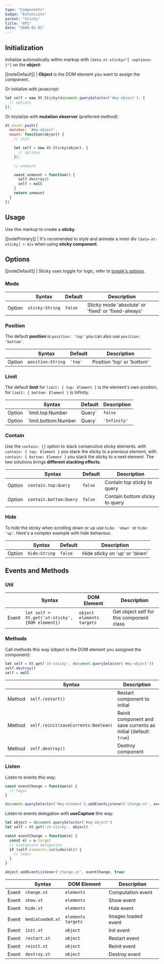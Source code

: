 ```yaml
---
type: "Components"
badge: "Extensions"
parent: "Sticky"
title: "API"
date: "2000-01-01"
---
```


## Initialization

Initialize automatically within markup with `[data-xt-sticky="{ <options> }"]` on the **object**:

[[noteDefault]]
| **Object** is the DOM element you want to assign the component.

Or initialize with javascript:

```js
let self = new Xt.Sticky(document.querySelector('#my-object'), {
  // options
});
```

Or inizialize with **mutation observer** (preferred method):

```js
Xt.mount.push({
  matches: '#my-object',
  mount: function(object) {
    // init

    let self = new Xt.Sticky(object, {
      // options
    });

    // unmount

    const unmount = function() {
      self.destroy()
      self = null
    }
    return unmount
  }
})
```

## Usage

Use this markup to create a **sticky**.

<script type="text/plain" class="language-markup">
  <div data-xt-xticky>
    <div>
      <!-- content -->
    </div>
  </div>
</script>

[[notePrimary]]
| It's recomended to style and animate a inner div <code>[data-xt-xticky] > div</code> when using <strong>sticky component</strong>.

## Options

[[noteDefault]]
| Sticky uses toggle for logic, refer to [toggle's options](/components/toggle/api#options).

### Mode

<div class="table-scroll">

|                         | Syntax                                    | Default                       | Description                   |
| ----------------------- | ----------------------------------------- | ----------------------------- | ----------------------------- |
| Option                  | `sticky:String`                          | `false`        | Sticky mode 'absolute' or 'fixed' or 'fixed-always'            |

</div>

<demo>
  <div class="gatsby_demo_item" data-iframe="iframe/components/sticky/mode-absolute">
  </div>
  <div class="gatsby_demo_item" data-iframe="iframe/components/sticky/mode-fixed">
  </div>
  <div class="gatsby_demo_item" data-iframe="iframe/components/sticky/mode-fixed-always">
  </div>
</demo>

### Position

The default **position** is `position: 'top'` you can also use `position: 'bottom'`.

<div class="table-scroll">

|                         | Syntax                                    | Default                       | Description                   |
| ----------------------- | ----------------------------------------- | ----------------------------- | ----------------------------- |
| Option                  | `position:String`                          | `'top'`        | Position 'top' or 'bottom'            |

</div>

<demo>
  <div class="gatsby_demo_item" data-iframe="iframe/components/sticky/position"></div>
</demo>

### Limit

The default **limit** for `limit: { top: Element }` is the element's own position, for `limit: { bottom: Element }` is Infinity.

<div class="table-scroll">

|                         | Syntax                                    | Default                       | Description                   |
| ----------------------- | ----------------------------------------- | ----------------------------- | ----------------------------- |
| Option                  | `limit.top:Number|Query`                          | `false`        | Limit top sticky to pixel or query           |
| Option                  | `limit.bottom:Number|Query`                          | `'Infinity'`        | Limit bottom sticky to pixel or query            |

</div>

<demo>
  <div class="gatsby_demo_item" data-iframe="iframe/components/sticky/limit">
  </div>
</demo>

### Contain

Use the `contain: {}` option to stack consecutive sticky elements. with `contain: { top: Element }` you stack the sticky to a previous element, with `contain: { bottom: Element }` you stack the sticky to a next element. The two solutions brings **different stacking effects**.

<div class="table-scroll">

|                         | Syntax                                    | Default                       | Description                   |
| ----------------------- | ----------------------------------------- | ----------------------------- | ----------------------------- |
| Option                  | `contain.top:Query`                          | `false`        | Contain top sticky to query            |
| Option                  | `contain.bottom:Query`                          | `false`        | Contain bottom sticky to query            |

</div>

<demo>
  <div class="gatsby_demo_item" data-iframe="iframe/components/sticky/contain-top">
  </div>
  <div class="gatsby_demo_item" data-iframe="iframe/components/sticky/contain-bottom">
  </div>
</demo>

### Hide

To hide the sticky when scrolling down or up use `hide: 'down'` or `hide: 'up'`. Here's a complex example with hide behaviour.

<div class="table-scroll">

|                         | Syntax                                    | Default                       | Description                   |
| ----------------------- | ----------------------------------------- | ----------------------------- | ----------------------------- |
| Option                  | `hide:String`                          | `false`        | Hide sticky on 'up' or 'down'            |

</div>

<demo>
  <div class="gatsby_demo_item" data-iframe="iframe/components/sticky/hide">
  </div>
</demo>

## Events and Methods

### Util

<div class="table-scroll">

|                         | Syntax                                    | DOM Element                    | Description                   |
| ----------------------- | ----------------------------------------- | ----------------------------- | ----------------------------- |
| Event                   | `let self = Xt.get('xt-sticky', {DOM element})`       | `object` `elements` `targets` | Get object self for this component class             |

</div>

### Methods

Call methods this way (object is the DOM element you assigned the component):

```js
let self = Xt.get('xt-sticky', document.querySelector('#my-object'))
self.destroy()
self = null
```

<div class="table-scroll">

|                         | Syntax                                    | Description                   |
| ----------------------- | ----------------------------------------- | ----------------------------- |
| Method                  | `self.restart()`                          | Restart component to initial             |
| Method                  | `self.reinit(saveCurrents:Boolean)`       | Reinit component and save currents as initial (default: `true`)             |
| Method                  | `self.destroy()`              | Destroy component            |

</div>

### Listen

Listen to events this way:

```js
const eventChange = function(e) {
  // logic
}

document.querySelector('#my-element').addEventListener('change.xt', eventChange)
```

Listen to events delegation with **useCapture** this way:

```js
let object = document.querySelector('#my-object')
let self = Xt.get('xt-sticky', object)

const eventChange = function(e) {
  const el = e.target
  // useCapture delegation
  if (self.elements.includes(el)) {
    // logic
  }
}

object.addEventListener('change.xt', eventChange, true)
```

<div class="table-scroll">

|                         | Syntax                                    | DOM Element                    | Description                   |
| ----------------------- | ----------------------------------------- | ----------------------------- | ----------------------------- |
| Event                   | `change.xt`       | `elements` | Computation event             |
| Event                   | `show.xt`       | `elements` | Show event             |
| Event                   | `hide.xt`       | `elements` | Hide event             |
| Event                   | `medialoaded.xt`           | `elements` `targets` | Images loaded event            |
| Event                   | `init.xt`           | `object` | Init event             |
| Event                   | `restart.xt`           | `object` | Restart event             |
| Event                   | `reinit.xt`           | `object` | Reinit event             |
| Event                   | `destroy.xt`           | `object` | Destroy event             |

</div>
